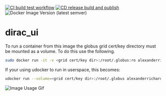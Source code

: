 [![CI build test workflow](https://github.com/alexanderrichards/dirac_ui/actions/workflows/build-test.yml/badge.svg)](https://github.com/alexanderrichards/dirac_ui/actions/workflows/build-test.yml)
[![CD release build and publish](https://github.com/alexanderrichards/dirac_ui/actions/workflows/release-build.yml/badge.svg)](https://github.com/alexanderrichards/dirac_ui/actions/workflows/release-build.yml)
![Docker Image Version (latest semver)](https://img.shields.io/docker/v/alexanderrichards/dirac_ui?logo=docker&sort=semver)
# dirac_ui
To run a container from this image the globus grid cert/key directory must be mounted as a volume. To do this use the following.

```bash
sudo docker run -it -v <grid cert/key dir>:/root/.globus:ro alexanderrichards/dirac_ui
```

If your using udocker to run in userspace, this becomes:

```bash
udocker run --volume=<grid cert/key dir>:/root/.globus alexanderrichards/dirac_ui
```

![Image Usage Gif](examples/image_usage.gif)
